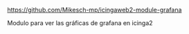 https://github.com/Mikesch-mp/icingaweb2-module-grafana

Modulo para ver las gráficas de grafana en icinga2

